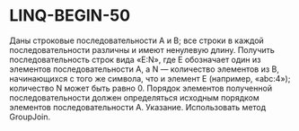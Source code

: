 # LINQ-BEGIN-50
Даны строковые последовательности A и B; все строки в каждой последовательности различны и имеют ненулевую длину. Получить последовательность строк вида «E:N», где E обозначает один из элементов последовательности A, а N — количество элементов из B, начинающихся с того же символа, что и элемент E (например, «abc:4»); количество N может быть равно 0. Порядок элементов полученной последовательности должен определяться исходным порядком элементов последовательности A. Указание. Использовать метод GroupJoin. 
